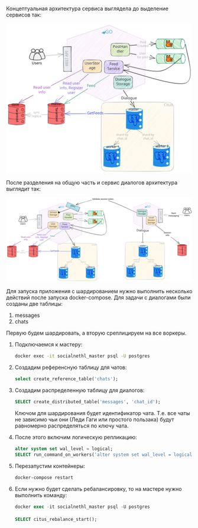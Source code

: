 Концептуальная архитектура сервиса выглядела до выделение сервисов так:

![](diag1.svg)

После разделения на общую часть и сервис диалогов архитектура выглядит так:

![](diag2.svg)

Для запуска приложения с шардированием нужно выполнить несколько действий после запуска docker-compose.
Для задачи с диалогами были созданы две таблицы:

1) messages
2) chats

Первую будем шардировать, а вторую среплицируем на все воркеры.

1. Подключаемся к мастеру:

   ```bash
   docker exec -it socialnethl_master psql -U postgres
   ```

2. Создадим референсную таблицу для чатов:

   ```sql
   select create_reference_table('chats');
   ```

2. Создадим распределенную таблицу для диалогов:

   ```sql
   SELECT create_distributed_table('messages', 'chat_id');
   ```

   Ключом для шардирования будет идентификатор чата. Т.е. все чаты не зависимо чьи они (Леди Гаги или простого пользака) будут равномерно распределяться по ключу чата.

3. После этого включим логическую репликацию:

   ```sql
   alter system set wal_level = logical;
   SELECT run_command_on_workers('alter system set wal_level = logical');
   ```

4. Перезапустим контейнеры:

   ```bash
   docker-compose restart
   ```

5. Если нужно будет сделать ребалансировку, то на мастере нужно выполнить команду:

   ```sql
   docker exec -it socialnethl_master psql -U postgres
   
   SELECT citus_rebalance_start();
   ```

   